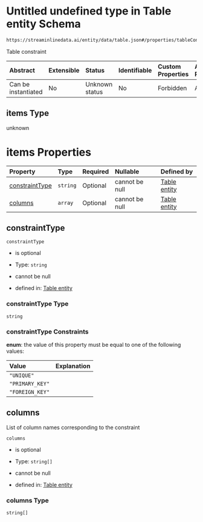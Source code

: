 # Untitled undefined type in Table entity Schema

```txt
https://streaminlinedata.ai/entity/data/table.json#/properties/tableConstraints/items
```

Table constraint

| Abstract            | Extensible | Status         | Identifiable | Custom Properties | Additional Properties | Access Restrictions | Defined In                                                   |
| :------------------ | :--------- | :------------- | :----------- | :---------------- | :-------------------- | :------------------ | :----------------------------------------------------------- |
| Can be instantiated | No         | Unknown status | No           | Forbidden         | Allowed               | none                | [table.json*](../out/data/table.json "open original schema") |

## items Type

unknown

# items Properties

| Property                          | Type     | Required | Nullable       | Defined by                                                                                                                                                                                 |
| :-------------------------------- | :------- | :------- | :------------- | :----------------------------------------------------------------------------------------------------------------------------------------------------------------------------------------- |
| [constraintType](#constrainttype) | `string` | Optional | cannot be null | [Table entity](table-definitions-tableconstraint-properties-constrainttype.md "https://streaminlinedata.ai/entity/data/table.json#/definitions/tableConstraint/properties/constraintType") |
| [columns](#columns)               | `array`  | Optional | cannot be null | [Table entity](table-definitions-tableconstraint-properties-columns.md "https://streaminlinedata.ai/entity/data/table.json#/definitions/tableConstraint/properties/columns")               |

## constraintType



`constraintType`

*   is optional

*   Type: `string`

*   cannot be null

*   defined in: [Table entity](table-definitions-tableconstraint-properties-constrainttype.md "https://streaminlinedata.ai/entity/data/table.json#/definitions/tableConstraint/properties/constraintType")

### constraintType Type

`string`

### constraintType Constraints

**enum**: the value of this property must be equal to one of the following values:

| Value           | Explanation |
| :-------------- | :---------- |
| `"UNIQUE"`      |             |
| `"PRIMARY_KEY"` |             |
| `"FOREIGN_KEY"` |             |

## columns

List of column names corresponding to the constraint

`columns`

*   is optional

*   Type: `string[]`

*   cannot be null

*   defined in: [Table entity](table-definitions-tableconstraint-properties-columns.md "https://streaminlinedata.ai/entity/data/table.json#/definitions/tableConstraint/properties/columns")

### columns Type

`string[]`
